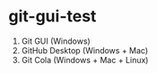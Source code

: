 # git-gui-test

1. Git GUI (Windows)
2. GitHub Desktop (Windows + Mac)
3. Git Cola (Windows + Mac + Linux)
